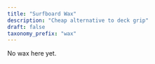 ```yaml
---
title: "Surfboard Wax"
description: "Cheap alternative to deck grip"
draft: false
taxonomy_prefix: "wax"
---
```


No wax here yet.
